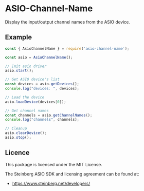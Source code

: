 # ASIO-Channel-Name

Display the input/output channel names from the ASIO device.

## Example

```typescript
const { AsioChannelName } = require('asio-channel-name');

const asio = AsioChannelName();

// Init asio driver
asio.start();

// Get ASIO device's list
const devices = asio.getDevices();
console.log("devices: ", devices);

// Load the device
asio.loadDevice(devices[0]);

// Get channel names
const channels = asio.getChannelNames();
console.log("channels", channels);

// Cleanup
asio.clearDevice();
asio.stop();
```

## Licence
This package is licensed under the MIT License.

The Steinberg ASIO SDK and licensing agreement can be found at:

- https://www.steinberg.net/developers/